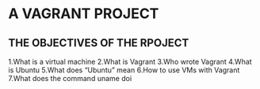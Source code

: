 # A VAGRANT PROJECT
## THE OBJECTIVES OF THE RPOJECT
1.What is a virtual machine
2.What is Vagrant
3.Who wrote Vagrant
4.What is Ubuntu
5.What does “Ubuntu” mean
6.How to use VMs with Vagrant
7.What does the command uname doi
